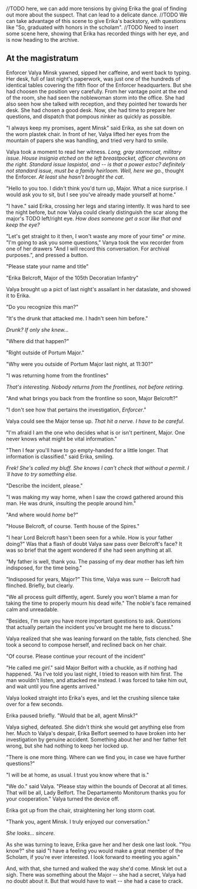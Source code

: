 //TODO here, we can add more tensions by giving Erika the goal of finding out more about the suspect. That can lead to a delicate dance.
//TODO We can take advantage of this scene to give Erika's backstory, with questions like "So, graduated with honors in the scholam".
//TODO Need to insert some scene here, showing that Erika has recorded things with her eye, and is now heading to the archive.

At the magistratum
------------------

Enforcer Valya Minsk yawned, sipped her caffeine, and went back to typing. Her desk, full of last night's paperwork, was just one of the hundreds of identical tables covering the fifth floor of the Enforcer headquarters. But she had choosen the position very carefully. From her vantage point at the end of the room, she had seen the noblewoman storm into the office. She had also seen how she talked with reception, and they pointed her towards her desk.  She had chosen a good desk. Now, she had time to prepare her questions, and dispatch that pompous ninker as quickly as possible.

"I always keep my promises, agent Minsk" said Erika, as she sat down on the worn plastek chair. In front of her, Valya lifted her eyes from the mountain of papers she was handling, and tried very hard to smile.

Valya took a moment to read her witness. _Long, gray stormcoat, military issue. House insignia etched on the left breastpocket, officer chevrons on the right. Standard issue laspistol, and -- is that a power estoc? definitely not standard issue, must be a family heirloom. Well, here we go._, thought the Enforcer. _At least she hasn't brought the cat_.

"Hello to you too. I didn't think you'd turn up, Major. What a nice surprise. I would ask you to sit, but I see you've already made yourself at home."

"I have." said Erika, crossing her legs and staring intently. It was hard to see the night before, but now Valya could clearly distinguish the scar along the major's TODO left/right eye. _How does someone get a scar like that and keep the eye?_

"Let's get straight to it then, I won't waste any more of your time" _or mine._ "I'm going to ask you some questions," Vanya took the vox recorder from one of her drawers "And I will record this conversation. For archival purposes.", and pressed a button.

"Please state your name and title"

"Erika Belcroft, Major of the 105th Decoratian Infantry"

Valya brought up a pict of last night's assailant in her dataslate, and showed it to Erika.

"Do you recognize this man?"

"It's the drunk that attacked me. I hadn't seen him before."

_Drunk? If only she knew..._

"Where did that happen?"

"Right outside of Portum Major."

"Why were you outside of Portum Major last night, at 11:30?"

"I was returning home from the frontlines"

_That's interesting. Nobody returns from the frontlines, not before retiring._

"And what brings you back from the frontline so soon, Major Belcroft?"

"I don't see how that pertains the investigation, _Enforcer_."

Valya could see the Major tense up. _That hit a nerve. I have to be careful_.

"I'm afraid I am the one who decides what is or isn't pertinent, Major. One never knows what might be vital information."

"Then I fear you'll have to go empty-handed for a little longer. That information is classified." said Erika, smiling.

_Frek! She's called my bluff. She knows I can't check that without a permit. I´ll have to try something else._

"Describe the incident, please."

"I was making my way home, when I saw the crowd gathered around this man. He was drunk, insulting the people around him."

"And where would _home_ be?"

"House Belcroft, of course. Tenth house of the Spires."

"I hear Lord Belcroft hasn't been seen for a while. How is your father doing?" Was that a flash of doubt Valya saw pass over Belcroft's face? It was so brief that the agent wondered if she had seen anything at all.

"My father is well, thank you. The passing of my dear mother has left him indisposed, for the time being."

"Indisposed for years, Major?" This time, Valya was sure -- Belcroft had flinched. Briefly, but clearly.

"We all process guilt diffently, agent. Surely you won't blame a man for taking the time to properly mourn his dead wife." The noble's face remained calm and unreadable.

"Besides, I'm sure you have more important questions to ask. Questions that actually pertain the incident you've brought me here to discuss."

Valya realized that she was leaning forward on the table, fists clenched. She took a second to compose herself, and reclined back on her chair.

"Of course. Please continue your recount of the incident"


"He called me _girl_." said Major Belfort with a chuckle, as if nothing had happened. "As I've told you last night, I tried to reason with him first. The man wouldn't listen, and attacked me instead. I was forced to take him out, and wait until you fine agents arrived."

Valya looked straight into Erika's eyes, and let the crushing silence take over for a few seconds.

Erika paused briefly. "Would that be all, agent Minsk?"

Valya sighed, defeated. She didn't think she would get anything else from her. Much to Valya's despair, Erika Belfort seemed to have broken into her investigation by genuine accident. Something about her and her father felt wrong, but she had nothing to keep her locked up.

"There is one more thing. Where can we find you, in case we have further questions?"

"I will be at home, as usual. I trust you know where that is."

"We do." said Valya. "Please stay within the bounds of Decorat at all times. That will be all, Lady Belfort. The Departamento Monitorum thanks you for your cooperation." Valya turned the device off.

Erika got up from the chair, straightening her long storm coat.

"Thank you, agent Minsk. I truly enjoyed our conversation."

_She looks... sincere._

As she was turning to leave, Erika gave her and her desk one last look. "You know?" she said "I have a feeling you would make a great member of the Scholam, if you're ever interested. I look forward to meeting you again."

And, with that, she turned and walked the way she'd come. Minsk let out a sigh. There was something about the Major -- she had a secret, Valya had no doubt about it. But that would have to wait -- she had a case to crack.
